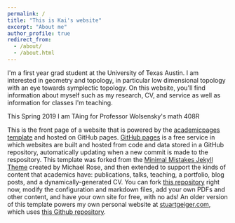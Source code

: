 ```yaml
---
permalink: /
title: "This is Kai's website"
excerpt: "About me"
author_profile: true
redirect_from: 
  - /about/
  - /about.html
---
```


I'm a first year grad student at the University of Texas Austin. I am interested in geometry and topology, in particular low dimensional topology with an eye towards symplectic topology. On this website, you'll find information about myself such as my research, CV, and service as well as information for classes I'm teaching.

This Spring 2019 I am TAing for Professor Wolsensky's math 408R

This is the front page of a website that is powered by the [academicpages template](https://github.com/academicpages/academicpages.github.io) and hosted on GitHub pages. [GitHub pages](https://pages.github.com) is a free service in which websites are built and hosted from code and data stored in a GitHub repository, automatically updating when a new commit is made to the respository. This template was forked from the [Minimal Mistakes Jekyll Theme](https://mmistakes.github.io/minimal-mistakes/) created by Michael Rose, and then extended to support the kinds of content that academics have: publications, talks, teaching, a portfolio, blog posts, and a dynamically-generated CV. You can fork [this repository](https://github.com/academicpages/academicpages.github.io) right now, modify the configuration and markdown files, add your own PDFs and other content, and have your own site for free, with no ads! An older version of this template powers my own personal website at [stuartgeiger.com](http://stuartgeiger.com), which uses [this Github repository](https://github.com/staeiou/staeiou.github.io).
